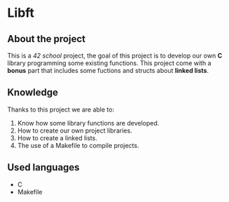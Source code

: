 # Libft
## About the project
This is a *42 school* project, the goal of this project is to develop our own **C** library programming some existing functions. This project come with a **bonus** part that includes some fuctions and structs about **linked lists**.

## Knowledge
Thanks to this project we are able to:
1. Know how some library functions are developed.
2. How to create our own project libraries.
3. How to create a linked lists.
4. The use of a Makefile to compile projects.

## Used languages
- C
- Makefile
